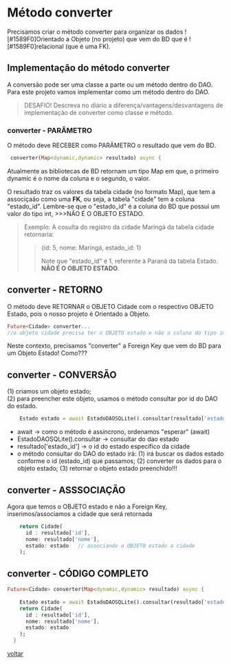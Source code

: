 # Método converter
<p>Precisamos criar o método converter para organizar os dados ![#1589F0]Orientado a Objeto (no projeto) que vem do BD que é ![#1589F0]relacional (que é uma FK).</p>

## Implementação do método converter
<p>A conversão pode ser uma classe a parte ou um método dentro do DAO. Para este projeto vamos implementar como um método dentro do DAO.</p>

>DESAFIO! Descreva no diário a diferença/vantagens/desvantagens de implementação de converter como classe e método.

### converter - PARÂMETRO
<p>O método deve RECEBER como PARÂMETRO o resultado que vem do BD.</p>

```dart
 converter(Map<dynamic,dynamic> resultado) async {
```
<p>Atualmente as bibliotecas de BD retornam um tipo Map<dynamic, dynamic> em que, o primeiro dynamic é o nome da coluna e o segundo, o valor.</p> 
<p>O resultado traz os valores da tabela cidade (no formato Map), que tem a associçaão como uma <b>FK</b>, ou seja, a tabela "cidade" tem a coluna "estado_id". Lembre-se que o "estado_id" é a coluna do BD que possui um valor do tipo int, >>>NÃO É O OBJETO ESTADO.</p> 

>Exemplo: A cosulta do registro da cidade Maringá da tabela cidade retornaria: 
>><p>{id: 5, nome: Maringá, estado_id: 1}</p>
>>Note que "estado_id" é 1, referente à Paraná da tabela Estado. <b>NÃO É O OBJETO ESTADO</b>. 

## converter - RETORNO
O método deve RETORNAR o OBJETO Cidade com o respectivo OBJETO Estado, pois o nosso projeto é Orientado a Objeto.<br>
```dart
Future<Cidade> converter...
//o objeto cidade precisa ter o OBJETO estado e não a coluna do tipo int.
```
Neste contexto, precisamos "converter" a Foreign Key que vem do BD para um Objeto Estado! Como???<br>

## converter - CONVERSÃO
(1) criamos um objeto estado;<br>
(2) para preencher este objeto, usamos o método consultar por id do DAO do estado.<br>

```dart
    Estado estado = await EstadoDAOSQLite().consultar(resultado['estado_id']);
```
- await → como o método é assíncrono, ordenamos "esperar" (await)
- EstadoDAOSQLite().consultar →  consultar do dao estado
- resultado['estado_id'] → o id do estado específico da cidade
- o método consultar do DAO do estado irá:
    (1) irá buscar os dados estado conforme o id (estado_id) que passamos;
    (2) converter os dados para o objeto estado;
    (3) retornar o objeto estado preenchido!!!
   
## converter - ASSSOCIAÇÃO
Agora que temos o OBJETO estado e não a Foreign Key, inserimos/associamos a cidade que será retornada
```dart
    return Cidade(
      id : resultado['id'],
      nome: resultado['nome'],
      estado: estado   // associando o OBJETO estado a cidade
    );
```

## converter - CÓDIGO COMPLETO
```dart
Future<Cidade> converter(Map<dynamic,dynamic> resultado) async {
    
    Estado estado = await EstadoDAOSQLite().consultar(resultado['estado_id']);
    return Cidade(
      id : resultado['id'],
      nome: resultado['nome'],
      estado: estado
    );
  }
```
[voltar](https://github.com/heliokamakawa/-engenharia-de-software-2023-DDM/tree/main/2%C2%BA%20trimestre/05%20aula/projeto/final/lib/database/sqlite/dao)
